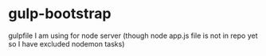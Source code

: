 # gulp-bootstrap
gulpfile I am using for node server (though node app.js file is not in repo yet so I have excluded nodemon tasks)
